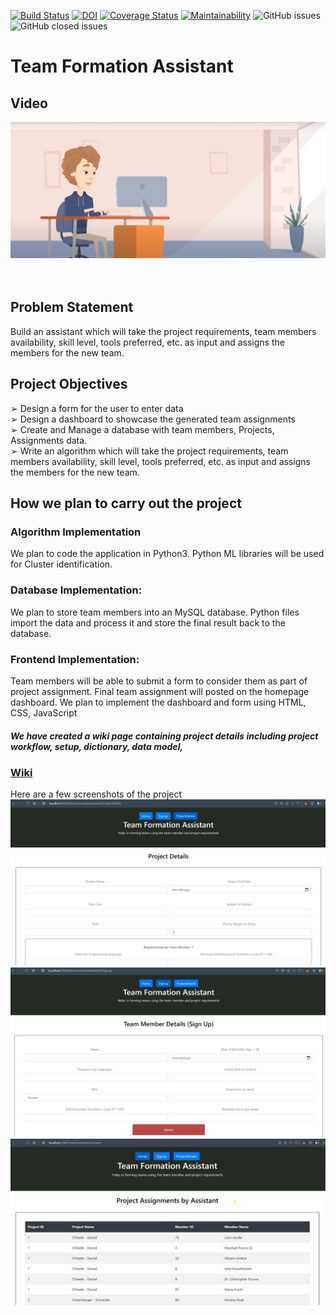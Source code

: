 [![Build Status](https://travis-ci.com/TripSage/TeamFormationAssistant.svg?branch=master)](https://travis-ci.com/TripSage/TeamFormationAssistant)
[![DOI](https://zenodo.org/badge/DOI/10.5281/zenodo.4135147.svg)](https://doi.org/10.5281/zenodo.4135147)
[![Coverage Status](https://coveralls.io/repos/github/TripSage/TeamFormationAssistant/badge.svg?branch=master)](https://coveralls.io/github/TripSage/TeamFormationAssistant?branch=master)
[![Maintainability](https://api.codeclimate.com/v1/badges/12e167617376b4d23a0a/maintainability)](https://codeclimate.com/github/TripSage/TeamFormationAssistant/maintainability)
![GitHub issues](https://img.shields.io/github/issues-raw/TripSage/TeamFormationAssistant)
![GitHub closed issues](https://img.shields.io/github/issues-closed-raw/TripSage/TeamFormationAssistant)
# Team Formation Assistant
## Video
[<img src = "https://github.com/TripSage/TeamFormationAssistant/blob/master/Assets/Video.png">](https://youtu.be/jtYDAEjDmlM)
</br>
</br>
</br>

## Problem Statement              
Build an assistant which will take the project requirements, team members
availability, skill level, tools preferred, etc. as input and assigns the members for
the new team.
<br/>
## Project Objectives
➢ Design a form for the user to enter data<br/>
➢ Design a dashboard to showcase the generated team assignments<br/>
➢ Create and Manage a database with team members, Projects, Assignments
data.<br/>
➢ Write an algorithm which will take the project requirements, team
members availability, skill level, tools preferred, etc. as input and assigns
the members for the new team.<br/>

## How we plan to carry out the project
### Algorithm Implementation
We plan to code the application in Python3. Python ML libraries will be used for
Cluster identification.<br/>
### Database Implementation:
We plan to store team members into an MySQL database. Python files import the
data and process it and store the final result back to the database.<br/>
### Frontend Implementation:
Team members will be able to submit a form to consider them as part of project
assignment.
Final team assignment will posted on the homepage dashboard. We plan to
implement the dashboard and form using HTML, CSS, JavaScript

##### We have created a wiki page containing project details including project workflow, setup, dictionary, data model, 
### [Wiki](https://github.com/TripSage/TeamFormationAssistant/wiki)

Here are a few screenshots of the project<br>
![](https://github.com/TripSage/TeamFormationAssistant/blob/master/Assets/ss1.jpeg)<br>
![](https://github.com/TripSage/TeamFormationAssistant/blob/master/Assets/ss2.jpeg)<br>
![](https://github.com/TripSage/TeamFormationAssistant/blob/master/Assets/ss3.jpeg)


